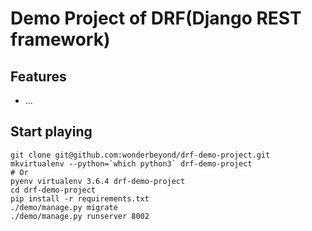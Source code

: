 Demo Project of DRF(Django REST framework)
===

## Features

* ...


## Start playing

```shell
git clone git@github.com:wonderbeyond/drf-demo-project.git
mkvirtualenv --python=`which python3` drf-demo-project
# Or
pyenv virtualenv 3.6.4 drf-demo-project
cd drf-demo-project
pip install -r requirements.txt
./demo/manage.py migrate
./demo/manage.py runserver 8002
```
